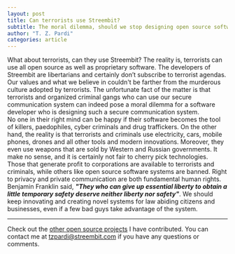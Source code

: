 ```yaml
---
layout: post
title: Can terrorists use Streembit?
subtitle: The moral dilemma, should we stop designing open source software if terrorists and criminals use it?
author: "T. Z. Pardi"
categories: article
---
```


What about terrorists, can they use Streembit? The reality is, terrorists can use all open source as well as proprietary software. The developers of Streembit are libertarians and certainly don’t subscribe to terrorist agendas. Our values and what we believe in couldn't be farther from the murderous culture adopted by terrorists. The unfortunate fact of the matter is that terrorists and organized criminal gangs who can use our secure communication system can indeed pose a moral dilemma for a software developer who is designing such a secure communication system.  
  No one in their right mind can be happy if their software becomes the tool of killers, paedophiles, cyber criminals and drug traffickers. On the other hand, the reality is that terrorists and criminals use electricity, cars, mobile phones, drones and all other tools and modern innovations. Moreover, they even use weapons that are sold by Western and Russian governments. It make no sense, and it is certainly not fair to cherry pick technologies. Those that generate profit to corporations are available to terrorists and criminals, while others like open source software systems are banned. Right to privacy and private communication are both fundamental human rights. Benjamin Franklin said, ___"They who can give up essential liberty to obtain a little temporary safety deserve neither liberty nor safety"___. We should keep innovating and creating novel systems for law abiding citizens and businesses, even if a few bad guys take advantage of the system.

--------
Check out the [other open source projects](https://github.com/zsoltpardi) I have contributed. You can contact me at tzpardi@streembit.com if you have any questions or comments.



